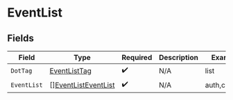 # EventList


## Fields

| Field                                                             | Type                                                              | Required                                                          | Description                                                       | Example                                                           |
| ----------------------------------------------------------------- | ----------------------------------------------------------------- | ----------------------------------------------------------------- | ----------------------------------------------------------------- | ----------------------------------------------------------------- |
| `DotTag`                                                          | [EventListTag](../../models/shared/eventlisttag.md)               | :heavy_check_mark:                                                | N/A                                                               | list                                                              |
| `EventList`                                                       | [][EventListEventList](../../models/shared/eventlisteventlist.md) | :heavy_check_mark:                                                | N/A                                                               | auth,capture                                                      |